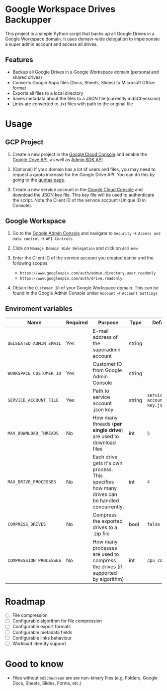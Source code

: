 # Google Workspace Drives Backupper

This project is a simple Python script that backs up all Google Drives in a Google Workspace domain. It uses domain-wide delegation to impersonate a super admin account and access all drives.

## Features

- Backup all Google Drives in a Google Workspace domain (personal and shared drives)
- Converts Google Apps files (Docs, Sheets, Slides) to Microsoft Office format
- Exports all files to a local directory
- Saves metadata about the files to a JSON file (currently md5Checksum)
- Links are converted to .txt files with path to the original file

# Usage

## GCP Project

1. Create a new project in the [Google Cloud Console](https://console.cloud.google.com/) and enable the [Google Drive API](https://console.cloud.google.com/marketplace/product/google/drive.googleapis.com), as well as [Admin SDK API](https://console.cloud.google.com/marketplace/product/google/admin.googleapis.com)

2. (Optional) If your domain has a lot of users and files, you may need to request a quota increase for the Google Drive API. You can do this by going to the [quotas page](https://console.cloud.google.com/iam-admin/quotas).

3. Create a new service account in the [Google Cloud Console](https://console.cloud.google.com/iam-admin/serviceaccounts) and download the JSON key file. This key file will be used to authenticate the script. Note the Client ID of the service account (Unique ID in Console).

## Google Workspace

1. Go to the [Google Admin Console](https://admin.google.com) and navigate to `Security` -> `Access and data control` -> `API Controls`

2. Click on `Manage Domain Wide Delegation` and click on `Add new`

3. Enter the Client ID of the service account you created earlier and the following scopes:
   - `https://www.googleapis.com/auth/admin.directory.user.readonly`
   - `https://www.googleapis.com/auth/drive.readonly`

4. Obtain the `Customer ID` of your Google Workspace domain. This can be found in the Google Admin Console under `Account` -> `Account Settings`

## Enviroment variables

| Name                     | Required | Purpose                                                                    | Type   | Default                  |
|--------------------------|----------|----------------------------------------------------------------------------|--------|--------------------------|
| `DELEGATED_ADMIN_EMAIL`    | Yes      | E-mail address of the superadmin account                                   | string |                            |
| `WORKSPACE_CUSTOMER_ID`    | Yes      | Customer ID from Google Admin Console                                      | string |                            |
| `SERVICE_ACCOUNT_FILE`     | Yes      | Path to service account .json key                                          | string | `service-account-key.json` |
| `MAX_DOWNLOAD_THREADS`     | No       | How many threads (**per single drive**) are used to download files         | int    | `5`                        |
| `MAX_DRIVE_PROCESSES`      | No       | Each drive gets it's own process. This specifies how many drives can be handled concurrently. | int    | `4`              |
| `COMPRESS_DRIVES`          | No       | Compress the exported drives to a .zip file                                | bool   | `false`                   |
| `COMPRESSION_PROCESSES`    | No       | How many processes are used to compress the drives (if supported by algorithm) | int    | `cpu_count()`              |


# Roadmap

- [ ] File compression
- [ ] Configurable algorithm for file compression
- [ ] Configurable export formats
- [ ] Configurable metadata fields
- [ ] Configurable links behaviour
- [ ] Workload Identity support

# Good to know

- Files without `md5Checksum` are are non-binary files (e.g. Folders, Google Docs, Sheets, Slides, Forms, etc.)